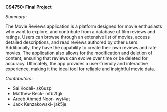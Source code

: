 **CS4750: Final Project**

*Summary:*

The Movie Reviews application is a platform designed for movie enthusiasts who want to explore, 
and contribute from a database of film reviews and ratings. Users can browse through an extensive list 
of movies, access detailed descriptions, and read reviews authored by other users. Additionally, they 
have the capability to create their own reviews and rate movies. The application also allows for the 
modification and deletion of content, ensuring that reviews can evolve over time or be deleted for accuracy. 
Ultimately, the app provides a user-friendly and interactive experience, making it the ideal tool for reliable 
and insightful movie data.

*Contributors:*

* Sai Kodali- sk6uzp
* Matthew Beck- mtb2tgk
* Areeb Ahmed Noor- wyt4at
* Jack Kenzakowski- jak5je


